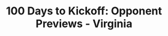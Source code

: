 ---
layout: post
title: "100 Days to Kickoff: Opponent Previews - Virginia"
description: "Quietly decent? Yes. Somehow not Commonwealth Cup winn..."
permalink: https://www.fromtherumbleseat.com/2019/8/8/20764452/100-days-to-kickoff-opponent-previews-virginia-cavaliers-bronco-mendenhall-commonwealth-cup-hoos-uva
---